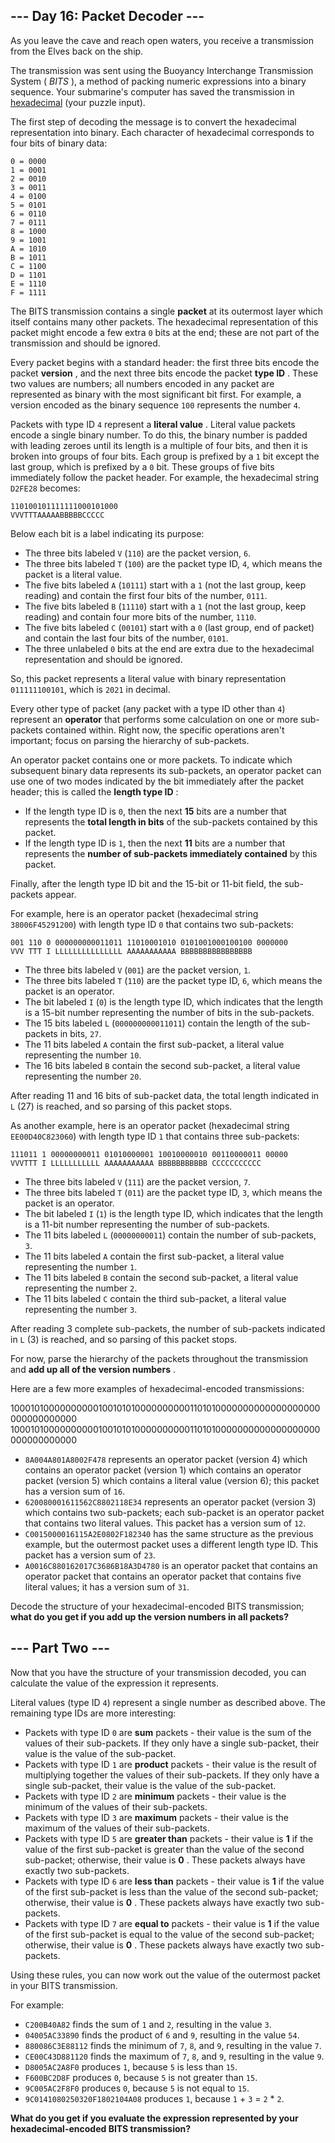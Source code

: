 ## --- Day 16: Packet Decoder ---

As you leave the cave and reach open waters, you receive a transmission from the
Elves back on the ship.

The transmission was sent using the Buoyancy Interchange Transmission System (
_BITS_ ), a method of packing numeric expressions into a binary sequence. Your
submarine's computer has saved the transmission in
[hexadecimal](https://en.wikipedia.org/wiki/Hexadecimal) (your puzzle input).

The first step of decoding the message is to convert the hexadecimal
representation into binary. Each character of hexadecimal corresponds to four
bits of binary data:

```
0 = 0000
1 = 0001
2 = 0010
3 = 0011
4 = 0100
5 = 0101
6 = 0110
7 = 0111
8 = 1000
9 = 1001
A = 1010
B = 1011
C = 1100
D = 1101
E = 1110
F = 1111
```

The BITS transmission contains a single **packet** at its outermost layer which
itself contains many other packets. The hexadecimal representation of this
packet might encode a few extra `0` bits at the end; these are not part of the
transmission and should be ignored.

Every packet begins with a standard header: the first three bits encode the
packet **version** , and the next three bits encode the packet **type ID** .
These two values are numbers; all numbers encoded in any packet are represented
as binary with the most significant bit first. For example, a version encoded as
the binary sequence `100` represents the number `4`.

Packets with type ID `4` represent a **literal value** . Literal value packets
encode a single binary number. To do this, the binary number is padded with
leading zeroes until its length is a multiple of four bits, and then it is
broken into groups of four bits. Each group is prefixed by a `1` bit except the
last group, which is prefixed by a `0` bit. These groups of five bits
immediately follow the packet header. For example, the hexadecimal string
`D2FE28` becomes:

```
110100101111111000101000
VVVTTTAAAAABBBBBCCCCC
```

Below each bit is a label indicating its purpose:

- The three bits labeled `V` (`110`) are the packet version, `6`.
- The three bits labeled `T` (`100`) are the packet type ID, `4`, which means
  the packet is a literal value.
- The five bits labeled `A` (`10111`) start with a `1` (not the last group, keep
  reading) and contain the first four bits of the number, `0111`.
- The five bits labeled `B` (`11110`) start with a `1` (not the last group, keep
  reading) and contain four more bits of the number, `1110`.
- The five bits labeled `C` (`00101`) start with a `0` (last group, end of
  packet) and contain the last four bits of the number, `0101`.
- The three unlabeled `0` bits at the end are extra due to the hexadecimal
  representation and should be ignored.

So, this packet represents a literal value with binary representation
`011111100101`, which is `2021` in decimal.

Every other type of packet (any packet with a type ID other than `4`) represent
an **operator** that performs some calculation on one or more sub-packets
contained within. Right now, the specific operations aren't important; focus on
parsing the hierarchy of sub-packets.

An operator packet contains one or more packets. To indicate which subsequent
binary data represents its sub-packets, an operator packet can use one of two
modes indicated by the bit immediately after the packet header; this is called
the **length type ID** :

- If the length type ID is `0`, then the next **15** bits are a number that
  represents the **total length in bits** of the sub-packets contained by this
  packet.
- If the length type ID is `1`, then the next **11** bits are a number that
  represents the **number of sub-packets immediately contained** by this packet.

Finally, after the length type ID bit and the 15-bit or 11-bit field, the
sub-packets appear.

For example, here is an operator packet (hexadecimal string `38006F45291200`)
with length type ID `0` that contains two sub-packets:

```
001 110 0 000000000011011 11010001010 0101001000100100 0000000
VVV TTT I LLLLLLLLLLLLLLL AAAAAAAAAAA BBBBBBBBBBBBBBBB
```

- The three bits labeled `V` (`001`) are the packet version, `1`.
- The three bits labeled `T` (`110`) are the packet type ID, `6`, which means
  the packet is an operator.
- The bit labeled `I` (`0`) is the length type ID, which indicates that the
  length is a 15-bit number representing the number of bits in the sub-packets.
- The 15 bits labeled `L` (`000000000011011`) contain the length of the
  sub-packets in bits, `27`.
- The 11 bits labeled `A` contain the first sub-packet, a literal value
  representing the number `10`.
- The 16 bits labeled `B` contain the second sub-packet, a literal value
  representing the number `20`.

After reading 11 and 16 bits of sub-packet data, the total length indicated in
`L` (27) is reached, and so parsing of this packet stops.

As another example, here is an operator packet (hexadecimal string
`EE00D40C823060`) with length type ID `1` that contains three sub-packets:

```
111011 1 00000000011 01010000001 10010000010 00110000011 00000
VVVTTT I LLLLLLLLLLL AAAAAAAAAAA BBBBBBBBBBB CCCCCCCCCCC
```

- The three bits labeled `V` (`111`) are the packet version, `7`.
- The three bits labeled `T` (`011`) are the packet type ID, `3`, which means
  the packet is an operator.
- The bit labeled `I` (`1`) is the length type ID, which indicates that the
  length is a 11-bit number representing the number of sub-packets.
- The 11 bits labeled `L` (`00000000011`) contain the number of sub-packets,
  `3`.
- The 11 bits labeled `A` contain the first sub-packet, a literal value
  representing the number `1`.
- The 11 bits labeled `B` contain the second sub-packet, a literal value
  representing the number `2`.
- The 11 bits labeled `C` contain the third sub-packet, a literal value
  representing the number `3`.

After reading 3 complete sub-packets, the number of sub-packets indicated in `L`
(3) is reached, and so parsing of this packet stops.

For now, parse the hierarchy of the packets throughout the transmission and
**add up all of the version numbers** .

Here are a few more examples of hexadecimal-encoded transmissions:

100010100000000001001010100000000001101010000000000000000000000000000000
100010100000000001001010100000000001101010000000000000000000000000000000

- `8A004A801A8002F478` represents an operator packet (version 4) which contains
  an operator packet (version 1) which contains an operator packet (version 5)
  which contains a literal value (version 6); this packet has a version sum of
  `16`.
- `620080001611562C8802118E34` represents an operator packet (version 3) which
  contains two sub-packets; each sub-packet is an operator packet that contains
  two literal values. This packet has a version sum of `12`.
- `C0015000016115A2E0802F182340` has the same structure as the previous example,
  but the outermost packet uses a different length type ID. This packet has a
  version sum of `23`.
- `A0016C880162017C3686B18A3D4780` is an operator packet that contains an
  operator packet that contains an operator packet that contains five literal
  values; it has a version sum of `31`.

Decode the structure of your hexadecimal-encoded BITS transmission; **what do
you get if you add up the version numbers in all packets?**

## --- Part Two ---

Now that you have the structure of your transmission decoded, you can calculate
the value of the expression it represents.

Literal values (type ID `4`) represent a single number as described above. The
remaining type IDs are more interesting:

- Packets with type ID `0` are **sum** packets - their value is the sum of the
  values of their sub-packets. If they only have a single sub-packet, their
  value is the value of the sub-packet.
- Packets with type ID `1` are **product** packets - their value is the result
  of multiplying together the values of their sub-packets. If they only have a
  single sub-packet, their value is the value of the sub-packet.
- Packets with type ID `2` are **minimum** packets - their value is the minimum
  of the values of their sub-packets.
- Packets with type ID `3` are **maximum** packets - their value is the maximum
  of the values of their sub-packets.
- Packets with type ID `5` are **greater than** packets - their value is **1**
  if the value of the first sub-packet is greater than the value of the second
  sub-packet; otherwise, their value is **0** . These packets always have
  exactly two sub-packets.
- Packets with type ID `6` are **less than** packets - their value is **1** if
  the value of the first sub-packet is less than the value of the second
  sub-packet; otherwise, their value is **0** . These packets always have
  exactly two sub-packets.
- Packets with type ID `7` are **equal to** packets - their value is **1** if
  the value of the first sub-packet is equal to the value of the second
  sub-packet; otherwise, their value is **0** . These packets always have
  exactly two sub-packets.

Using these rules, you can now work out the value of the outermost packet in
your BITS transmission.

For example:

- `C200B40A82` finds the sum of `1` and `2`, resulting in the value `3`.
- `04005AC33890` finds the product of `6` and `9`, resulting in the value `54`.
- `880086C3E88112` finds the minimum of `7`, `8`, and `9`, resulting in the
  value `7`.
- `CE00C43D881120` finds the maximum of `7`, `8`, and `9`, resulting in the
  value `9`.
- `D8005AC2A8F0` produces `1`, because `5` is less than `15`.
- `F600BC2D8F` produces `0`, because `5` is not greater than `15`.
- `9C005AC2F8F0` produces `0`, because `5` is not equal to `15`.
- `9C0141080250320F1802104A08` produces `1`, because `1` + `3` = `2` * `2`.

**What do you get if you evaluate the expression represented by your
hexadecimal-encoded BITS transmission?**
